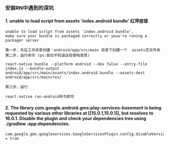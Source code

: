### 安装RN中遇到的深坑

#### 1. unable to load script from assets 'index.android bundle' 红萍报错
```text
unable to load script from assets 'index.android bundle',
make sure your bundle is packaged correctly or youu're runing a packager server
```
    第一步，先在工作目录创建：android/app/src/main 目录下创建一个  assets空文件夹
    第二步，运行命令 (ps:我也不知道这段是啥意思)
```text
react-native bundle --platform android --dev false --entry-file index.js --bundle-output android/app/src/main/assets/index.android.bundle --assets-dest android/app/src/main/res/
```
    第三步，运行
```text
react-native run-android命令即可
```

#### 2. The library com.google.android.gms:play-services-basement is being requested by various other libraries at [[15.0.1,15.0.1]], but resolves to 16.0.1. Disable the plugin and check your dependencies tree using ./gradlew :app:dependencies.
```text
com.google.gms.googleservices.GoogleServicesPlugin.config.disableVersionCheck = true
```
